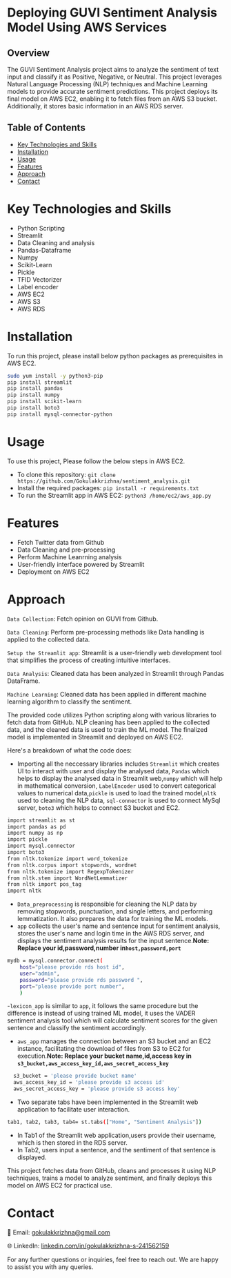 # Deploying GUVI Sentiment Analysis Model Using AWS Services
## Overview
The GUVI Sentiment Analysis project aims to analyze the sentiment of text input and classify it as Positive, Negative, or Neutral. This project leverages Natural Language Processing (NLP) techniques and Machine Learning models to provide accurate sentiment predictions. This project deploys its final model on AWS EC2, enabling it to fetch files from an AWS S3 bucket. Additionally, it stores basic information in an AWS RDS server.
## Table of Contents
- [Key Technologies and Skills](#key-technologies-and-skills)
- [Installation](#installation)
- [Usage](#usage)
- [Features](#features)
- [Approach](#approach)
- [Contact](#contact)
# Key Technologies and Skills
- Python Scripting
- Streamlit
- Data Cleaning and analysis
- Pandas-Dataframe
- Numpy
- Scikit-Learn
- Pickle
- TFID Vectorizer
- Label encoder
- AWS EC2
- AWS S3
- AWS RDS
# Installation
To run this project, please install below python packages as prerequisites in AWS EC2.

```bash
sudo yum install -y python3-pip
pip install streamlit
pip install pandas
pip install numpy
pip install scikit-learn
pip install boto3
pip install mysql-connector-python
```
# Usage
To use this project, Please follow the below steps in AWS EC2.
- To clone this repository: ```git clone https://github.com/Gokulakkrizhna/sentiment_analysis.git```
- Install the required packages: ```pip install -r requirements.txt ```
- To run the Streamlit app in AWS EC2: ```python3 /home/ec2/aws_app.py```
# Features
- Fetch Twitter data from Github
- Data Cleaning and pre-processing
- Perform Machine Leanrning analysis
- User-friendly interface powered by Streamlit
- Deployment on AWS EC2
# Approach
```Data Collection```: Fetch opinion on GUVI from Github. 

```Data Cleaning```: Perform pre-processing methods like Data handling is applied to the collected data.

```Setup the Streamlit app```: Streamlit is a user-friendly web development tool that simplifies the process of creating intuitive interfaces.

```Data Analysis```: Cleaned data has been analyzed in Streamlit through Pandas DataFrame.

```Machine Learning```: Cleaned data has been applied in different machine learning algorithm to classify the sentiment.

The provided code utilizes Python scripting along with various libraries to fetch data from GitHub. NLP cleaning has been applied to the collected data, and the cleaned data is used to train the ML model. The finalized model is implemented in Streamlit and deployed on AWS EC2.

Here's a breakdown of what the code does:
- Importing all the neccessary libraries includes ```Streamlit``` which creates UI to interact with user and display the analysed data, ```Pandas``` which helps to display the analysed data in Streamlit web,```numpy``` which will help in mathematical conversion, ```LabelEncoder``` used to convert categorical values to numerical data,```pickle``` is used to load the trained model,```nltk``` used to cleaning the NLP data, ```sql-connector``` is used to connect MySql server, ```boto3``` which helps to connect S3 bucket and EC2.
```bash
import streamlit as st
import pandas as pd
import numpy as np
import pickle
import mysql.connector
import boto3
from nltk.tokenize import word_tokenize
from nltk.corpus import stopwords, wordnet
from nltk.tokenize import RegexpTokenizer
from nltk.stem import WordNetLemmatizer
from nltk import pos_tag
import nltk
```
- ```Data_preprocessing``` is responsible for cleaning the NLP data by removing stopwords, punctuation, and single letters, and performing lemmatization. It also prepares the data for training the ML models.
- ```app```  collects the user's name and sentence input for sentiment analysis, stores the user's name and login time in the AWS RDS server, and displays the sentiment analysis results for the input sentence.**Note: Replace your id,password,number in```host,password,port```**
```bash
mydb = mysql.connector.connect(
    host="please provide rds host id",
    user="admin",
    password="please provide rds password ",
    port="please provide port number",
    )
```
-```lexicon_app``` is similar to ```app```, it follows the same procedure but the difference is instead of using trained ML model, it uses the VADER sentiment analysis tool which will calculate sentiment scores for the given sentence and classify the sentiment accordingly.
- ```aws_app``` manages the connection between an S3 bucket and an EC2 instance, facilitating the download of files from S3 to EC2 for execution.**Note: Replace your bucket name,id,access key in ```s3_bucket,aws_access_key_id,aws_secret_access_key```**
```bash
  s3_bucket = 'please provide bucket name'
  aws_access_key_id = 'please provide s3 access id'
  aws_secret_access_key = 'please provide s3 access key'
```
- Two separate tabs have been implemented in the Streamlit web application to facilitate user interaction.
```bash
tab1, tab2, tab3, tab4= st.tabs(["Home", "Sentiment Analysis"])
```
- In Tab1 of the Streamlit web application,users provide their username, which is then stored in the RDS server.
- In Tab2, users input a sentence, and the sentiment of that sentence is displayed.

This project fetches data from GitHub, cleans and processes it using NLP techniques, trains a model to analyze sentiment, and finally deploys this model on AWS EC2 for practical use.

# Contact
📧 Email: [gokulakkrizhna@gmail.com](mailto:gokulakkrizhna@gmail.com)

🌐 LinkedIn: [linkedin.com/in/gokulakkrizhna-s-241562159](https://www.linkedin.com/in/gokulakkrizhna-s-241562159/)

For any further questions or inquiries, feel free to reach out. We are happy to assist you with any queries.
  
